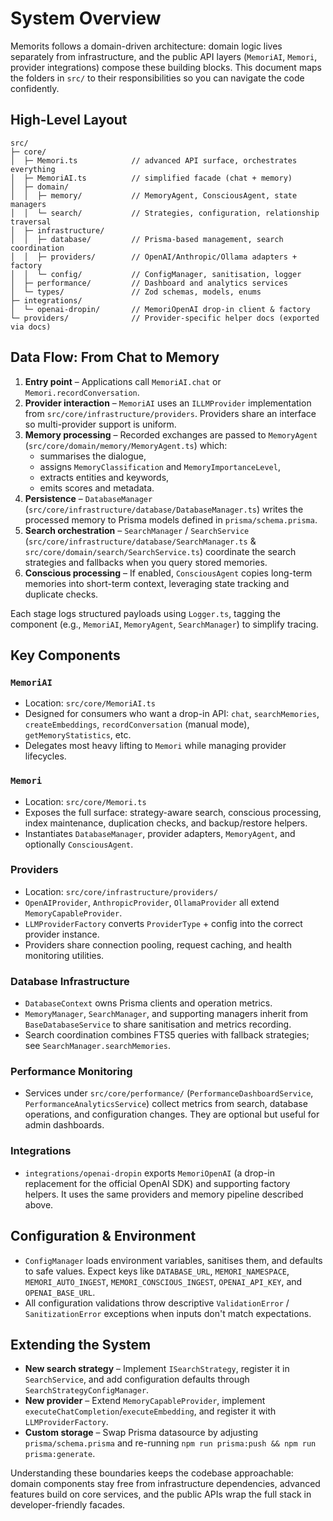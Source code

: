 # System Overview

Memorits follows a domain-driven architecture: domain logic lives separately from infrastructure, and the public API layers (`MemoriAI`, `Memori`, provider integrations) compose these building blocks. This document maps the folders in `src/` to their responsibilities so you can navigate the code confidently.

## High-Level Layout

```
src/
├─ core/
│  ├─ Memori.ts            // advanced API surface, orchestrates everything
│  ├─ MemoriAI.ts          // simplified facade (chat + memory)
│  ├─ domain/
│  │  ├─ memory/           // MemoryAgent, ConsciousAgent, state managers
│  │  └─ search/           // Strategies, configuration, relationship traversal
│  ├─ infrastructure/
│  │  ├─ database/         // Prisma-based management, search coordination
│  │  ├─ providers/        // OpenAI/Anthropic/Ollama adapters + factory
│  │  └─ config/           // ConfigManager, sanitisation, logger
│  ├─ performance/         // Dashboard and analytics services
│  └─ types/               // Zod schemas, models, enums
├─ integrations/
│  └─ openai-dropin/       // MemoriOpenAI drop-in client & factory
└─ providers/              // Provider-specific helper docs (exported via docs)
```

## Data Flow: From Chat to Memory

1. **Entry point** – Applications call `MemoriAI.chat` or `Memori.recordConversation`.
2. **Provider interaction** – `MemoriAI` uses an `ILLMProvider` implementation from `src/core/infrastructure/providers`. Providers share an interface so multi-provider support is uniform.
3. **Memory processing** – Recorded exchanges are passed to `MemoryAgent` (`src/core/domain/memory/MemoryAgent.ts`) which:
   - summarises the dialogue,
   - assigns `MemoryClassification` and `MemoryImportanceLevel`,
   - extracts entities and keywords,
   - emits scores and metadata.
4. **Persistence** – `DatabaseManager` (`src/core/infrastructure/database/DatabaseManager.ts`) writes the processed memory to Prisma models defined in `prisma/schema.prisma`.
5. **Search orchestration** – `SearchManager` / `SearchService` (`src/core/infrastructure/database/SearchManager.ts` & `src/core/domain/search/SearchService.ts`) coordinate the search strategies and fallbacks when you query stored memories.
6. **Conscious processing** – If enabled, `ConsciousAgent` copies long-term memories into short-term context, leveraging state tracking and duplicate checks.

Each stage logs structured payloads using `Logger.ts`, tagging the component (e.g., `MemoriAI`, `MemoryAgent`, `SearchManager`) to simplify tracing.

## Key Components

### `MemoriAI`

- Location: `src/core/MemoriAI.ts`
- Designed for consumers who want a drop-in API: `chat`, `searchMemories`, `createEmbeddings`, `recordConversation` (manual mode), `getMemoryStatistics`, etc.
- Delegates most heavy lifting to `Memori` while managing provider lifecycles.

### `Memori`

- Location: `src/core/Memori.ts`
- Exposes the full surface: strategy-aware search, conscious processing, index maintenance, duplication checks, and backup/restore helpers.
- Instantiates `DatabaseManager`, provider adapters, `MemoryAgent`, and optionally `ConsciousAgent`.

### Providers

- Location: `src/core/infrastructure/providers/`
- `OpenAIProvider`, `AnthropicProvider`, `OllamaProvider` all extend `MemoryCapableProvider`.
- `LLMProviderFactory` converts `ProviderType` + config into the correct provider instance.
- Providers share connection pooling, request caching, and health monitoring utilities.

### Database Infrastructure

- `DatabaseContext` owns Prisma clients and operation metrics.
- `MemoryManager`, `SearchManager`, and supporting managers inherit from `BaseDatabaseService` to share sanitisation and metrics recording.
- Search coordination combines FTS5 queries with fallback strategies; see `SearchManager.searchMemories`.

### Performance Monitoring

- Services under `src/core/performance/` (`PerformanceDashboardService`, `PerformanceAnalyticsService`) collect metrics from search, database operations, and configuration changes. They are optional but useful for admin dashboards.

### Integrations

- `integrations/openai-dropin` exports `MemoriOpenAI` (a drop-in replacement for the official OpenAI SDK) and supporting factory helpers. It uses the same providers and memory pipeline described above.

## Configuration & Environment

- `ConfigManager` loads environment variables, sanitises them, and defaults to safe values. Expect keys like `DATABASE_URL`, `MEMORI_NAMESPACE`, `MEMORI_AUTO_INGEST`, `MEMORI_CONSCIOUS_INGEST`, `OPENAI_API_KEY`, and `OPENAI_BASE_URL`.
- All configuration validations throw descriptive `ValidationError` / `SanitizationError` exceptions when inputs don't match expectations.

## Extending the System

- **New search strategy** – Implement `ISearchStrategy`, register it in `SearchService`, and add configuration defaults through `SearchStrategyConfigManager`.
- **New provider** – Extend `MemoryCapableProvider`, implement `executeChatCompletion`/`executeEmbedding`, and register it with `LLMProviderFactory`.
- **Custom storage** – Swap Prisma datasource by adjusting `prisma/schema.prisma` and re-running `npm run prisma:push && npm run prisma:generate`.

Understanding these boundaries keeps the codebase approachable: domain components stay free from infrastructure dependencies, advanced features build on core services, and the public APIs wrap the full stack in developer-friendly facades.
